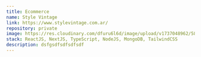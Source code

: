 ```yaml
---
title: Ecommerce
name: Style Vintage
link: https://www.stylevintage.com.ar/
repository: private
image: https://res.cloudinary.com/dfuru6l6d/image/upload/v1737048962/581shots_so_qr3rmu.png
stack: ReactJS, NextJS, TypeScript, NodeJS, MongoDB, TailwindCSS
description: dsfgsdfsdfsdfsdf
---
```

